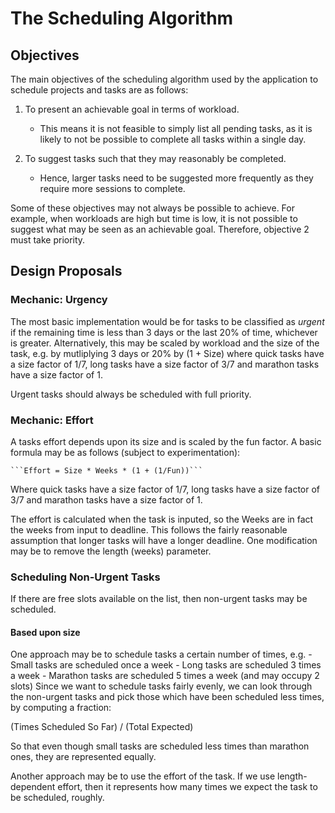 # The Scheduling Algorithm

## Objectives

The main objectives of the scheduling algorithm used by the application
to schedule projects and tasks are as follows:

1. To present an achievable goal in terms of workload.
    - This means it is not feasible to simply list all pending tasks, as it is likely to not be possible to complete all tasks within a single day.
    
2. To suggest tasks such that they may reasonably be completed.
    - Hence, larger tasks need to be suggested more frequently as they require more sessions to complete.

Some of these objectives may not always be possible to achieve. For example, when workloads are high but time is low, it is not possible to suggest what may be seen as an achievable goal. Therefore, objective 2 must take priority. 

## Design Proposals

### Mechanic: Urgency

The most basic implementation would be for tasks to be classified as _urgent_ if the remaining time is less than 3 days or the last 20% of time, whichever is greater. Alternatively, this may be scaled by workload and the size of the task, e.g. by mutliplying 3 days or 20% by (1 + Size) where quick tasks have a size factor of 1/7, long tasks have a size factor of 3/7 and marathon tasks have a size factor of 1. 

Urgent tasks should always be scheduled with full priority. 

### Mechanic: Effort

A tasks effort depends upon its size and is scaled by the fun factor. A basic formula may be as follows (subject to experimentation):

    ```Effort = Size * Weeks * (1 + (1/Fun))```

Where quick tasks have a size factor of 1/7, long tasks have a size factor of 3/7 and marathon tasks have a size factor of 1. 

The effort is calculated when the task is inputed, so the Weeks are in fact the weeks from input to deadline. This follows the fairly reasonable assumption that longer tasks will have a longer deadline. One modification may be to remove the length (weeks) parameter.

### Scheduling Non-Urgent Tasks

If there are free slots available on the list, then non-urgent tasks may be scheduled.

#### Based upon size
One approach may be to schedule tasks a certain number of times, e.g.
    - Small tasks are scheduled once a week
    - Long tasks are scheduled 3 times a week
    - Marathon tasks are scheduled 5 times a week (and may occupy 2 slots)
Since we want to schedule tasks fairly evenly, we can look through the non-urgent tasks and pick those which have been scheduled less times, by computing a fraction:

(Times Scheduled So Far) / (Total Expected)

So that even though small tasks are scheduled less times than marathon ones, they are represented equally.

Another approach may be to use the effort of the task. If we use length-dependent effort, then it represents how many times we expect the task to be scheduled, roughly.

